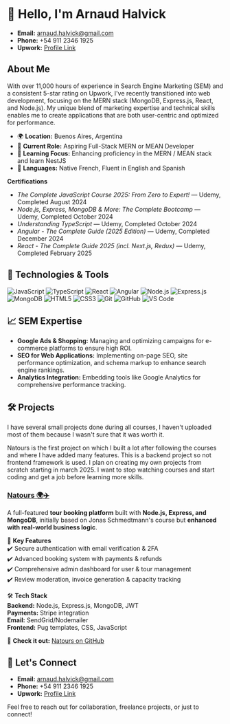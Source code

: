 # 👋 Hello, I'm Arnaud Halvick

- **Email:** arnaud.halvick@gmail.com
- **Phone:** +54 911 2346 1925
- **Upwork:** [Profile Link](https://www.upwork.com/freelancers/~017740c356da4ab81f)

## About Me

With over 11,000 hours of experience in Search Engine Marketing (SEM) and a consistent 5-star rating on Upwork, I've recently transitioned into web development, focusing on the MERN stack (MongoDB, Express.js, React, and Node.js). My unique blend of marketing expertise and technical skills enables me to create applications that are both user-centric and optimized for performance.

- 🌍 **Location:** Buenos Aires, Argentina
- 💼 **Current Role:** Aspiring Full-Stack MERN or MEAN Developer
- 🌱 **Learning Focus:** Enhancing proficiency in the MERN / MEAN stack and learn NestJS
- 💬 **Languages:** Native French, Fluent in English and Spanish

**Certifications**

- *The Complete JavaScript Course 2025: From Zero to Expert!* — Udemy, Completed August 2024
- *Node.js, Express, MongoDB & More: The Complete Bootcamp* — Udemy, Completed October 2024
- *Understanding TypeScript* — Udemy, Completed October 2024
- *Angular - The Complete Guide (2025 Edition)* — Udemy, Completed December 2024
- *React - The Complete Guide 2025 (incl. Next.js, Redux)* — Udemy, Completed February 2025

## 🔧 Technologies & Tools

![JavaScript](https://img.shields.io/badge/-JavaScript-F7DF1E?logo=javascript&logoColor=black&style=flat-square)
![TypeScript](https://img.shields.io/badge/-TypeScript-3178C6?logo=typescript&logoColor=white&style=flat-square)
![React](https://img.shields.io/badge/-React-61DAFB?logo=react&logoColor=black&style=flat-square)
![Angular](https://img.shields.io/badge/-Angular-DD0031?logo=angular&logoColor=white&style=flat-square)
![Node.js](https://img.shields.io/badge/-Node.js-339933?logo=node.js&logoColor=white&style=flat-square)
![Express.js](https://img.shields.io/badge/-Express.js-000000?logo=express&logoColor=white&style=flat-square)
![MongoDB](https://img.shields.io/badge/-MongoDB-47A248?logo=mongodb&logoColor=white&style=flat-square)
![HTML5](https://img.shields.io/badge/-HTML5-E34F26?logo=html5&logoColor=white&style=flat-square)
![CSS3](https://img.shields.io/badge/-CSS3-1572B6?logo=css3&logoColor=white&style=flat-square)
![Git](https://img.shields.io/badge/-Git-F05032?logo=git&logoColor=white&style=flat-square)
![GitHub](https://img.shields.io/badge/-GitHub-181717?logo=github&logoColor=white&style=flat-square)
![VS Code](https://img.shields.io/badge/-VS%20Code-007ACC?logo=visual-studio-code&logoColor=white&style=flat-square)

## 📈 SEM Expertise

- **Google Ads & Shopping:** Managing and optimizing campaigns for e-commerce platforms to ensure high ROI.
- **SEO for Web Applications:** Implementing on-page SEO, site performance optimization, and schema markup to enhance search engine rankings.
- **Analytics Integration:** Embedding tools like Google Analytics for comprehensive performance tracking.

## 🛠️ Projects

I have several small projects done during all courses, I haven't uploaded most of them because I wasn't sure that it was worth it.

Natours is the first project on which I built a lot after following the courses and where I have added many features. This is a backend project so not frontend framework is used. I plan on creating my own projects from scratch starting in march 2025. I want to stop watching courses and start coding and get a job before learning more skills.

### [Natours 🌍✈️](https://github.com/ArnaudHalvick/Natours)

A full-featured **tour booking platform** built with **Node.js, Express, and MongoDB**, initially based on Jonas Schmedtmann's course but **enhanced with real-world business logic**.

🚀 **Key Features**  
✔️ Secure authentication with email verification & 2FA  
✔️ Advanced booking system with payments & refunds  
✔️ Comprehensive admin dashboard for user & tour management  
✔️ Review moderation, invoice generation & capacity tracking  

🛠 **Tech Stack**  
**Backend:** Node.js, Express.js, MongoDB, JWT  
**Payments:** Stripe integration  
**Email:** SendGrid/Nodemailer  
**Frontend:** Pug templates, CSS, JavaScript  

🔗 **Check it out:** [Natours on GitHub](https://github.com/ArnaudHalvick/Natours)


## 🤝 Let's Connect

- **Email:** arnaud.halvick@gmail.com
- **Phone:** +54 911 2346 1925
- **Upwork:** [Profile Link](https://www.upwork.com/freelancers/~017740c356da4ab81f)

Feel free to reach out for collaboration, freelance projects, or just to connect!
